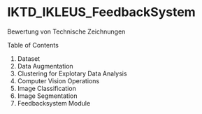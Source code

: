 # IKTD_IKLEUS_FeedbackSystem
Bewertung von Technische Zeichnungen


Table of Contents
1. Dataset
2. Data Augmentation
3. Clustering for Explotary Data Analysis
4. Computer Vision Operations
5. Image Classification
6. Image Segmentation
7. Feedbacksystem Module
